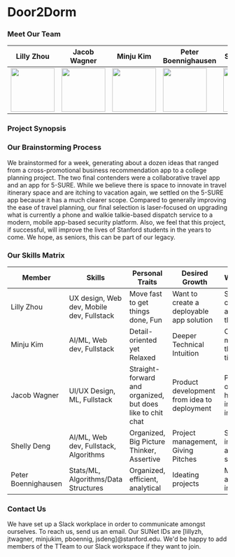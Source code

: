 # Door2Dorm
### Meet Our Team

Lilly Zhou | Jacob Wagner| Minju Kim | Peter Boennighausen | Shelly Deng
--- | --- | --- | --- | ---
<img src="https://github.com/StanfordCS194/Team12/blob/main/assets/images/profilepic.jpg" height="100" width="100"> | <img src="https://github.com/StanfordCS194/Team12/blob/main/assets/images/Jacob_Wagner_profile.jpg" height="100" width="100"> | <img src="https://github.com/StanfordCS194/Team12/blob/main/assets/images/Minju_profile_pic.jpg" height="100" width="100"> | <img src="https://github.com/StanfordCS194/Team12/blob/main/assets/images/pb_profile.jpg" height="100" width="100"> | <img src="https://github.com/StanfordCS194/Team12/blob/main/assets/images/shellydeng_profile_poc.jpeg" height="100" width="100">

### Project Synopsis

### Our Brainstorming Process
We brainstormed for a week, generating about a dozen ideas that ranged from a cross-promotional business recommendation app to
a college planning project. The two final contenders were a collaborative travel app and an app for 5-SURE. While we believe
there is space to innovate in travel itinerary space and are itching to vacation again, we settled on the 5-SURE 
app because it has a much clearer scope. Compared to generally improving the ease of travel planning, our final selection is laser-focused
on upgrading what is currently a phone and walkie talkie-based dispatch service to a modern,
mobile app-based security platform. Also, we feel that this project, if successful, will improve the lives of Stanford students in the
years to come. We hope, as seniors, this can be part of our legacy.


### Our Skills Matrix

Member | Skills | Personal Traits | Desired Growth | Weaknesses
--- | --- | --- | --- | ---
Lilly Zhou | UX design, Web dev, Mobile dev, Fullstack | Move fast to get things done, Fun | Want to create a deployable app solution | Sometimes I can't articulate my thoughts
Minju Kim | AI/ML, Web dev, Fullstack | Detail-oriented yet Relaxed | Deeper Technical Intuition | Could be more thorough at times
Jacob Wagner | UI/UX Design, ML, Fullstack | Straight-forward and organized, but does like to chit chat | Product development from idea to deployment | Put things off that don't have immediate impact
Shelly Deng | AI/ML, Web dev, Fullstack, Algorithms | Organized, Big Picture Thinker, Assertive | Project management, Giving Pitches | Sometimes impatient and neglect small details
Peter Boennighausen | Stats/ML, Algorithms/Data Structures | Organized, efficient, analytical | Ideating projects | Managing and working in teams
### Contact Us
We have set up a Slack workplace in order to communicate amongst ourselves. To reach us, send us an email. Our SUNet IDs are [lillyzh, jtwagner, minjukim, pboennig, jsdeng]@stanford.edu. We'd be happy to add members of the TTeam to our Slack workspace if they want to join.
